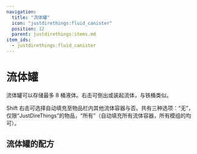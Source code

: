 ```yaml
---
navigation:
  title: "流体罐"
  icon: "justdirethings:fluid_canister"
  position: 12
  parent: justdirethings:items.md
item_ids:
  - justdirethings:fluid_canister
---
```


# 流体罐

流体罐可以存储最多 8 桶液体。右击可倒出或装起流体，与铁桶类似。

Shift 右击可选择自动填充至物品栏内其他流体容器与否。共有三种选项：“无”，仅限“JustDireThings”的物品，“所有”（自动填充所有流体容器，所有模组的均可）。

## 流体罐的配方



<Recipe id="justdirethings:fluid_canister" />

